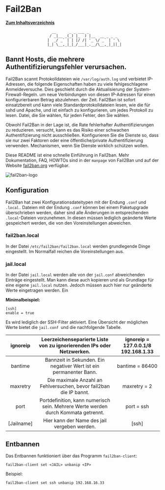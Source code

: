 # Fail2Ban

**[Zum Inhaltsverzeichnis](https://wiki.page-speed.ninja/)**

                         __      _ _ ___ _               
                        / _|__ _(_) |_  ) |__  __ _ _ _  
                       |  _/ _` | | |/ /| '_ \/ _` | ' \ 
                       |_| \__,_|_|_/___|_.__/\__,_|_||_|
                       
## Bannt Hosts, die mehrere Authentifizierungsfehler verursachen.

Fail2Ban scannt Protokolldateien wie `/var/log/auth.log` und verbietet IP-Adressen, die folgende Eigenschaften haben
zu viele fehlgeschlagene Anmeldeversuche. Dies geschieht durch die Aktualisierung der System-Firewall-Regeln.
um neue Verbindungen von diesen IP-Adressen für einen konfigurierbaren Betrag abzulehnen.
der Zeit. Fail2Ban ist sofort einsatzbereit und kann viele Standardprotokolldateien lesen,
wie die für sshd und Apache, und ist einfach zu konfigurieren, um jedes Protokoll zu lesen.
Datei, die Sie wählen, für jeden Fehler, den Sie wählen.

Obwohl Fail2Ban in der Lage ist, die Rate fehlerhafter Authentifizierungen zu reduzieren.
versucht, kann es das Risiko einer schwachen Authentifizierung nicht ausschließen.
Konfigurieren Sie die Dienste so, dass sie nur zwei Faktoren oder eine öffentliche/private Authentifizierung verwenden.
Mechanismen, wenn Sie Dienste wirklich schützen wollen.

Diese README ist eine schnelle Einführung in Fail2ban. Mehr Dokumentation, FAQ, HOWTOs
sind in der `manpage` von Fail2Ban und auf der Website [fail2ban.org](http://www.fail2ban.org) verfügbar.

![fail2ban-logo](https://kk6jyt.com/wp-content/uploads/2015/08/fail2ban-logo.jpg)

## Konfiguration

Fail2Ban hat zwei Konfigurationsdateitypen mit der Endung `.conf` und `.local.` Dateien mit der Endung `.conf` können bei einem Paketupgrade überschrieben werden, daher sind alle Änderungen in entsprechenden `.local`-Dateien vorzunehmen. In diesen müssen lediglich geänderte Werte gespeichert werden, die von den Voreinstellungen abweichen.

### fail2ban.local
In der Datei `/etc/fail2ban/fail2ban.local` werden grundlegende Dinge eingestellt. Im Normalfall reichen die Voreinstellungen aus.

### jail.local

In der Datei `jail.local` werden alle von der `jail.conf` abweichenden Einträge eingestellt. Man kann diese auch kopieren und als Grundlage für eine eigene `jail.local` nutzen. Jedoch müssen auch hier nur geänderte Werte eingetragen werden. Ein 

**Minimalbeispiel:**

```
[ssh]
enable = true
```

Es wird lediglich der SSH-Filter aktiviert. Eine Übersicht der möglichen Werte bietet die `jail.conf `und die nachfolgende Tabelle.

  ignoreip  	|       Leerzeichenseparierte Liste von zu ignorierenden IPs oder Netzwerken.       	| ignoreip = 127.0.0.1/8 192.168.1.33 	|
|:----------:	|:---------------------------------------------------------------------------------:	|:-----------------------------------:	|
|   bantime  	|         Bannzeit in Sekunden. Ein negativer Wert ist ein permanenter Bann.        	|           bantime = 86400           	|
|  maxretry  	|         Die maximale Anzahl an Fehlversuchen, bevor fail2ban die IP bannt.        	|             maxretry = 2            	|
|    port    	| Portdefinition, kann numerisch sein. Mehrere Werte werden durch Kommata getrennt. 	|              port = ssh             	|
| [Jailname] 	|                    Hier kann der Name des jail vergeben werden.                   	|                [ssh]                	|


## Entbannen

Das Entbannen funktioniert über das Programm `fail2ban-client`:

`fail2ban-client set <JAIL> unbanip <IP>`

Beispiel:

`fail2ban-client set ssh unbanip 192.168.16.33`
